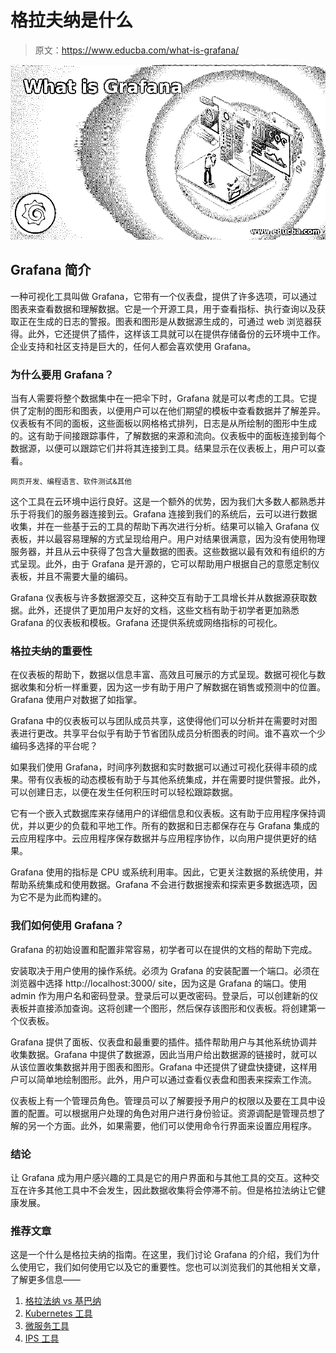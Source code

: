 # 格拉夫纳是什么

> 原文：<https://www.educba.com/what-is-grafana/>

![What is Grafana](img/44f364ac9a9ee8ac566f7a9ed4d7e893.png)



## Grafana 简介

一种可视化工具叫做 Grafana，它带有一个仪表盘，提供了许多选项，可以通过图表来查看数据和理解数据。它是一个开源工具，用于查看指标、执行查询以及获取正在生成的日志的警报。图表和图形是从数据源生成的，可通过 web 浏览器获得。此外，它还提供了插件，这样该工具就可以在提供存储备份的云环境中工作。企业支持和社区支持是巨大的，任何人都会喜欢使用 Grafana。

### 为什么要用 Grafana？

当有人需要将整个数据集中在一把伞下时，Grafana 就是可以考虑的工具。它提供了定制的图形和图表，以便用户可以在他们期望的模板中查看数据并了解差异。仪表板有不同的面板，这些面板以网格格式排列，日志是从所绘制的图形中生成的。这有助于间接跟踪事件，了解数据的来源和流向。仪表板中的面板连接到每个数据源，以便可以跟踪它们并将其连接到工具。结果显示在仪表板上，用户可以查看。

<small>网页开发、编程语言、软件测试&其他</small>

这个工具在云环境中运行良好。这是一个额外的优势，因为我们大多数人都熟悉并乐于将我们的服务器连接到云。Grafana 连接到我们的系统后，云可以进行数据收集，并在一些基于云的工具的帮助下再次进行分析。结果可以输入 Grafana 仪表板，并以最容易理解的方式呈现给用户。用户对结果很满意，因为没有使用物理服务器，并且从云中获得了包含大量数据的图表。这些数据以最有效和有组织的方式呈现。此外，由于 Grafana 是开源的，它可以帮助用户根据自己的意愿定制仪表板，并且不需要大量的编码。

Grafana 仪表板与许多数据源交互，这种交互有助于工具增长并从数据源获取数据。此外，还提供了更加用户友好的文档，这些文档有助于初学者更加熟悉 Grafana 的仪表板和模板。Grafana 还提供系统或网络指标的可视化。

### 格拉夫纳的重要性

在仪表板的帮助下，数据以信息丰富、高效且可展示的方式呈现。数据可视化与数据收集和分析一样重要，因为这一步有助于用户了解数据在销售或预测中的位置。Grafana 使用户对数据了如指掌。

Grafana 中的仪表板可以与团队成员共享，这使得他们可以分析并在需要时对图表进行更改。共享平台似乎有助于节省团队成员分析图表的时间。谁不喜欢一个少编码多选择的平台呢？

如果我们使用 Grafana，时间序列数据和实时数据可以通过可视化获得丰硕的成果。带有仪表板的动态模板有助于与其他系统集成，并在需要时提供警报。此外，可以创建日志，以便在发生任何积压时可以轻松跟踪数据。

它有一个嵌入式数据库来存储用户的详细信息和仪表板。这有助于应用程序保持调优，并以更少的负载和平地工作。所有的数据和日志都保存在与 Grafana 集成的云应用程序中。云应用程序保存数据并与应用程序协作，以向用户提供更好的结果。

Grafana 使用的指标是 CPU 或系统利用率。因此，它更关注数据的系统使用，并帮助系统集成和使用数据。Grafana 不会进行数据搜索和探索更多数据选项，因为它不是为此而构建的。

### 我们如何使用 Grafana？

Grafana 的初始设置和配置非常容易，初学者可以在提供的文档的帮助下完成。

安装取决于用户使用的操作系统。必须为 Grafana 的安装配置一个端口。必须在浏览器中选择 http://localhost:3000/ site，因为这是 Grafana 的端口。使用 admin 作为用户名和密码登录。登录后可以更改密码。登录后，可以创建新的仪表板并直接添加查询。这将创建一个图形，然后保存该图形和仪表板。将创建第一个仪表板。

Grafana 提供了面板、仪表盘和最重要的插件。插件帮助用户与其他系统协调并收集数据。Grafana 中提供了数据源，因此当用户给出数据源的链接时，就可以从该位置收集数据并用于图表和图形。Grafana 中还提供了键盘快捷键，这样用户可以简单地绘制图形。此外，用户可以通过查看仪表盘和图表来探索工作流。

仪表板上有一个管理员角色。管理员可以了解要授予用户的权限以及要在工具中设置的配置。可以根据用户处理的角色对用户进行身份验证。资源调配是管理员想了解的另一个方面。此外，如果需要，他们可以使用命令行界面来设置应用程序。

### 结论

让 Grafana 成为用户感兴趣的工具是它的用户界面和与其他工具的交互。这种交互在许多其他工具中不会发生，因此数据收集将会停滞不前。但是格拉法纳让它健康发展。

### 推荐文章

这是一个什么是格拉夫纳的指南。在这里，我们讨论 Grafana 的介绍，我们为什么使用它，我们如何使用它以及它的重要性。您也可以浏览我们的其他相关文章，了解更多信息——

1.  [格拉法纳 vs 基巴纳](https://www.educba.com/grafana-vs-kibana/)
2.  [Kubernetes 工具](https://www.educba.com/kubernetes-tools/)
3.  [微服务工具](https://www.educba.com/microservices-tools/)
4.  [IPS 工具](https://www.educba.com/ips-tools/)





